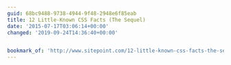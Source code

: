```yaml
---
guid: 68bc9488-9738-4944-9f48-2948e6f85eab
title: 12 Little-Known CSS Facts (The Sequel)
date: '2015-07-17T03:06:14+00:00'
changed: '2019-09-24T14:36:40+00:00'


bookmark_of: 'http://www.sitepoint.com/12-little-known-css-facts-the-sequel/'
---
```




